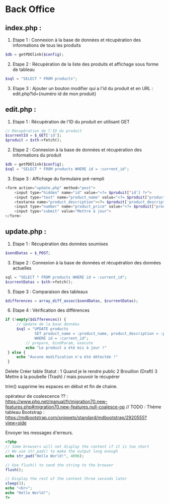 # Back Office

## index.php :
1. Etape 1 : Connexion à la base de données et récupération des informations de tous les produits
```php
$db = getPDOlink($config);
```
2. Etape 2 : Récupération de la liste des produits et affichage sous forme de tableau
```php
$sql = "SELECT * FROM products";
```
3. Etape 3 : Ajouter un bouton modifier qui a l'id du produit et en URL : edit.php?id={numéro id de mon produit}

## edit.php :
1. Etape 1 : Récupération de l'ID du produit en utilisant GET
```php
// Récupération de l'ID du produit
$currentId = $_GET['id'];
$produit = $sth->fetch();
```
2. Etape 2 : Connexion à la base de données et récupération des informations du produit
```php
$db = getPDOlink($config);
$sql = "SELECT * FROM products WHERE id = :current_id";

```
3. Etape 3 : Affichage du formulaire pré-rempli
```php
<form action="update.php" method="post">
    <input type="hidden" name="id" value="<?= $produit['id'] ?>">
    <input type="text" name="product_name" value="<?= $produit['product_name'] ?>">
    <textarea name="product_description"><?= $produit['product_description'] ?></textarea>
    <input type="number" name="product_price" value="<?= $produit['product_price'] ?>">
    <input type="submit" value="Mettre à jour">
</form>
```

## update.php :
1. Etape 1 : Récupération des données soumises
```php
$sendDatas = $_POST;
```
3. Etape 2 : Connexion à la base de données et récupération des données actuelles
```php
sql = "SELECT * FROM products WHERE id = :current_id";
$currentDatas = $sth->fetch();
```
5. Etape 3 : Comparaison des tableaux
```php
$differences = array_diff_assoc($sendDatas, $currentDatas);
```
6. Etape 4 : Vérification des différences
```php
if (!empty($differences)) {
     // Update de la base données
     $sql = "UPDATE products 
             SET product_name = :product_name, product_description = :product_description, product_price = :product_price 
             WHERE id = :current_id";
         // prepare, bindParam, execute
         echo "Le produit a été mis à jour !"
 } else {
     echo "Aucune modification n'a été détectée !"
 }
```

Delete Créer table Statut :
1 Quand je le rendre public
2 Brouillon (Draft)
3 Mettre à la poubelle (Trash) / mais pouvoir le récupérer

trim() supprime les espaces en début et fin de chaine.

opérateur de coalescence ?? : https://www.php.net/manual/fr/migration70.new-features.php#migration70.new-features.null-coalesce-op
// TODO : Thème tableau Bootstrap : https://mdbootstrap.com/snippets/standard/mdbootstrap/2920555?view=side

Envoyer les messages d'erreurs.
```php
<?php
// Some browsers will not display the content if it is too short
// We use str_pad() to make the output long enough
echo str_pad("Hello World!", 4096);

// Use flush() to send the string to the browser
flush();

// Display the rest of the content three seconds later
sleep(3);
echo "<br>";
echo "Hello World!";
?>
```